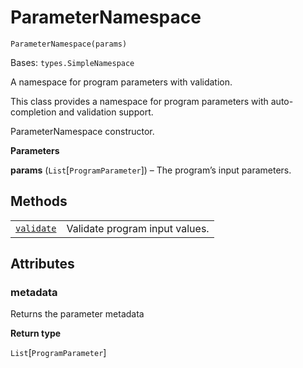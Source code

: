 # ParameterNamespace

<span id="undefined" />

`ParameterNamespace(params)`

Bases: `types.SimpleNamespace`

A namespace for program parameters with validation.

This class provides a namespace for program parameters with auto-completion and validation support.

ParameterNamespace constructor.

**Parameters**

**params** (`List`\[`ProgramParameter`]) – The program’s input parameters.

## Methods

|                                                                                                                                                                                               |                                |
| --------------------------------------------------------------------------------------------------------------------------------------------------------------------------------------------- | ------------------------------ |
| [`validate`](qiskit.providers.ibmq.runtime.ParameterNamespace.validate#qiskit.providers.ibmq.runtime.ParameterNamespace.validate "qiskit.providers.ibmq.runtime.ParameterNamespace.validate") | Validate program input values. |

## Attributes

<span id="undefined" />

### metadata

Returns the parameter metadata

**Return type**

`List`\[`ProgramParameter`]

